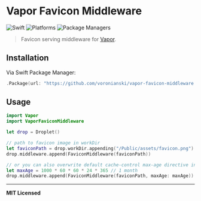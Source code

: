 # Vapor Favicon Middleware

![Swift](http://img.shields.io/badge/swift-3.0-brightgreen.svg)
![Platforms](https://img.shields.io/badge/platforms-Linux%20%7C%20OS%20X-blue.svg)
![Package Managers](https://img.shields.io/badge/package%20managers-SwiftPM-yellow.svg)

> Favicon serving middleware for [Vapor](https://vapor.codes).

## Installation

Via Swift Package Manager:

```swift
.Package(url: "https://github.com/voronianski/vapor-favicon-middleware.git", majorVersion: 1)
```

## Usage

```swift
import Vapor
import VaporFaviconMiddleware

let drop = Droplet()

// path to favicon image in workDir
let faviconPath = drop.workDir.appending("/Public/assets/favicon.png")
drop.middleware.append(FaviconMiddleware(faviconPath))

// or you can also overwrite default cache-control max-age directive in ms (defaulting to 1 day)
let maxAge = 1000 * 60 * 60 * 24 * 365 // 1 month
drop.middleware.append(FaviconMiddleware(faviconPath, maxAge: maxAge))
```

---

**MIT Licensed**
